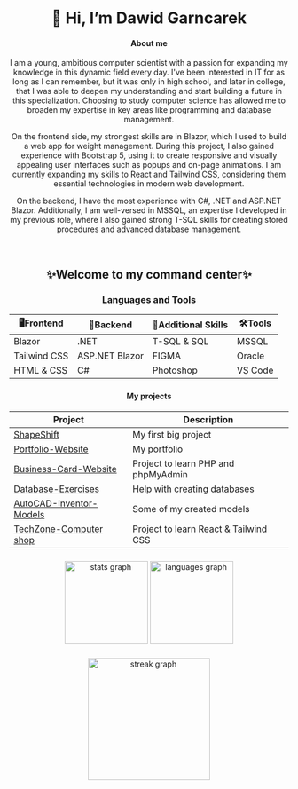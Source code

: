 <h1 align="center">👋 Hi, I’m Dawid Garncarek</h1>
<h4 align="center">About me</h4>
<p align="center"> I am a young, ambitious computer scientist with a passion for expanding my knowledge in this dynamic field every day. I've been interested in IT for as long as I can remember, but it was only in high school, and later in college, that I was able to deepen my understanding and start building a future in this specialization. Choosing to study computer science has allowed me to broaden my expertise in key areas like programming and database management.</p>

<p align="center"> On the frontend side, my strongest skills are in Blazor, which I used to build a web app for weight management. During this project, I also gained experience with Bootstrap 5, using it to create responsive and visually appealing user interfaces such as popups and on-page animations. I am currently expanding my skills to React and Tailwind CSS, considering them essential technologies in modern web development.

<p align="center"> On the backend, I have the most experience with C#, .NET and ASP.NET Blazor. Additionally, I am well-versed in MSSQL, an expertise I developed in my previous role, where I also gained strong T-SQL skills for creating stored procedures and advanced database management.</p>

<p></br></p>

<h2 align="center">✨Welcome to my command center✨</h2>

<h3 align="center">Languages and Tools</h3>

<div align="center">
  
|  🖥Frontend  |   🧱Backend    | 💾Additional Skills | 🛠Tools |
| ------------ | -------------- | ------------- |----------|
| Blazor       | .NET     | T-SQL & SQL    |  MSSQL |
| Tailwind CSS     | ASP.NET Blazor       | FIGMA      | Oracle |
| HTML & CSS | C# | Photoshop | VS Code |

</div>

###

<h4 align="center">My projects</h4>

<div align="center">

| Project | Description |
|--------------------------|-----------------------------|
| [ShapeShift](https://github.com/DawidGarncarek/ShapeShift-Project) | My first big project |
| [Portfolio-Website](https://github.com/DawidGarncarek/Portfolio-Website) | My portfolio |
| [Business-Card-Website](https://github.com/DawidGarncarek/Business-Card-Website) | Project to learn PHP and phpMyAdmin |
| [Database-Exercises](https://github.com/DawidGarncarek/Database-Exercises) | Help with creating databases |
| [AutoCAD-Inventor-Models](https://github.com/DawidGarncarek/AutoCAD-Inventor-Models) | Some of my created models |
| [TechZone-Computer shop](https://github.com/DawidGarncarek/Project-sketch) | Project to learn React & Tailwind CSS |

</div>

###

<div align="center">
  <img src="https://github-readme-stats.vercel.app/api?username=DawidGarncarek&hide_title=false&hide_rank=false&show_icons=true&include_all_commits=true&count_private=true&disable_animations=false&theme=dracula&locale=en&hide_border=false" height="150" alt="stats graph"  />
  <img src="https://github-readme-stats.vercel.app/api/top-langs?username=DawidGarncarek&locale=en&hide_title=false&layout=compact&card_width=320&langs_count=5&theme=dracula&hide_border=false" height="150" alt="languages graph"  />
</div>

###

<div align="center">
  <img src="https://streak-stats.demolab.com?user=DawidGarncarek&locale=en&mode=daily&theme=dark&hide_border=false&border_radius=5&order=3" height="220" alt="streak graph"  />
</div>

